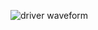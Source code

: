 ![driver waveform](https://github.com/petergad14/VeriRISC-processor/assets/139645814/b688147e-41cd-4ff3-b952-d87990a10c5c)
